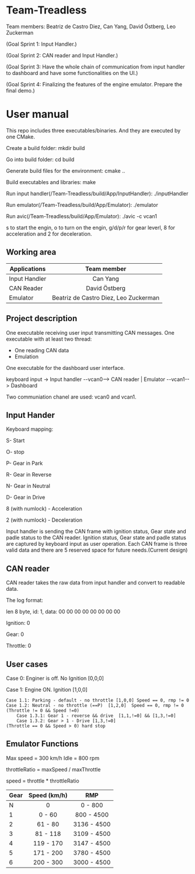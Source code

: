 # Team-Treadless
Team members: Beatriz de Castro Diez, Can Yang, David Östberg, Leo Zuckerman

(Goal Sprint 1: Input Handler.)

(Goal Sprint 2: CAN reader and Input Handler.)

(Goal Sprint 3: Have the whole chain of communication from input handler to dashboard and have some functionalities on the UI.)

(Goal Sprint 4: Finalizing the features of the engine emulator. Prepare the final demo.)

# User manual

This repo includes three executables/binaries. And they are executed by one CMake.

Create a build folder: mkdir build

Go into build folder: cd build

Generate build files for the environment: cmake ..

Build executables and libraries: make

Run input handler(/Team-Treadless/build/App/InputHandler): ./inputHandler

Run emulator(/Team-Treadless/build/App/Emulator): ./emulator

Run avic(/Team-Treadless/build/App/Emulator): ./avic -c vcan1


s to start the engin, o to turn on the engin, g/d/p/r for gear leverl, 8 for acceleration and 2 for deceleration.

## Working area
| Applications  | Team member         |
| ------------- |:-------------:|
| Input Handler | Can Yang |
| CAN Reader    | David Östberg      |
| Emulator | Beatriz de Castro Diez, Leo Zuckerman |

## Project description
One executable receiving  user input transmitting CAN messages.
One executable with at least two thread:
- One reading  CAN data
- Emulation

One executable for the dashboard user interface.

keyboard input -> Input handler --vcan0--> CAN reader | Emulator --vcan1--> Dashboard

Two communiation chanel are used: vcan0 and vcan1.

## Input Hander
Keyboard mapping:

S- Start

O- stop

P- Gear in Park

R- Gear in Reverse

N- Gear in Neutral

D- Gear in Drive

8 (with numlock) - Acceleration

2 (with numlock) - Deceleration


Input handler is sending the CAN frame with ignition status, Gear state and padle status to the CAN reader.
Ignition status, Gear state and padle status are captured by keyboard input as user operation.
Each CAN frame is three valid data and there are 5 reserved space for future needs.(Current design)

## CAN reader

CAN reader takes the raw data from input handler and convert to readable data.

The log format:

len 8 byte, id: 1, data: 00 00 00 00 00 00 00 00

Ignition: 0

Gear: 0

Throttle: 0


## User cases
Case  0: Enginer is off. No Ignition [0,0,0]

Case 1: Engine ON. Ignition  [1,0,0]

	Case 1.1: Parking - default - no throttle [1,0,0] Speed == 0, rmp != 0
	Case 1.2: Neutral - no throttle (==P)  [1,2,0]  Speed == 0, rmp != 0
	(Throttle != 0 && Speed !=0)
		Case 1.3.1: Gear 1 - reverse && drive  [1,1,!=0] && [1,3,!=0]
		Case 1.3.2: Gear > 1 - Drive [1,3,!=0]
	(Throttle == 0 && Speed > 0) hard stop

## Emulator Functions

Max speed = 300 km/h
Idle = 800 rpm

throttleRatio = maxSpeed / maxThrottle

speed = throttle * throttleRatio

|  Gear  | Speed (km/h) |      RMP      |
| ------ |:------------:|:-------------:|
|    N   |      0       |     0 -  800  |
|    1   |    0 -  60   |   800 - 4500  |
|    2   |   61 -  80   |  3136 - 4500  |
|    3   |   81 - 118   |  3109 - 4500  |
|    4   |  119 - 170   |  3147 - 4500  |
|    5   |  171 - 200   |  3780 - 4500  |
|    6   |  200 - 300   |  3000 - 4500  |

